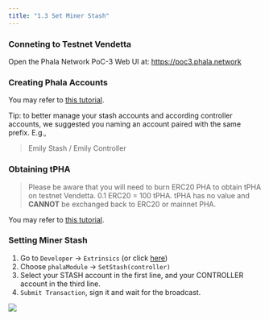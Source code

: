 ```yaml
---
title: "1.3 Set Miner Stash"
---
```


### Conneting to Testnet Vendetta

Open the Phala Network PoC-3 Web UI at: <https://poc3.phala.network>

### Creating Phala Accounts

You may refer to [this tutorial](https://forum.phala.network/t/how-to-create-a-phala-account-on-testnet-vendetta/1253).

Tip: to better manage your stash accounts and according controller accounts, we suggested you naming an account paired with the same prefix. E.g.,

> Emily Stash / Emily Controller

### Obtaining tPHA 

> Please be aware that you will need to burn ERC20 PHA to obtain tPHA on testnet Vendetta. 0.1 ERC20 = 100 tPHA. tPHA has no value and **CANNOT** be exchanged back to ERC20 or mainnet PHA.

You may refer to [this tutorial](https://forum.phala.network/t/how-to-obtain-tpha-on-testnet-vendetta/1254).

### Setting Miner Stash

1. Go to `Developer` → `Extrinsics` (or click [here](https://polkadot.js.org/apps/#/extrinsics))
2. Choose `phalaModule`  →  `SetStash(controller)`
3. Select your STASH account in the first line, and your CONTROLLER account in the third line. 
4. `Submit Transaction`, sign it and wait for the broadcast.

![](/images/docs/poc3/1.3.png)

